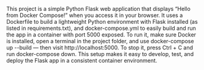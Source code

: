 This project is a simple Python Flask web application that displays “Hello from Docker Compose!” when you access it in your browser. It uses a Dockerfile to build a lightweight Python environment with Flask installed (as listed in requirements.txt), and docker-compose.yml to easily build and run the app in a container with port 5000 exposed. To run it, make sure Docker is installed, open a terminal in the project folder, and use docker-compose up --build — then visit http://localhost:5000. To stop it, press Ctrl + C and run docker-compose down. This setup makes it easy to develop, test, and deploy the Flask app in a consistent container environment.
